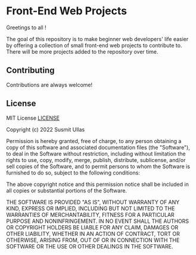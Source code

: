 # Front-End Web Projects

Greetings to all !

The goal of this repository is to
make beginner web developers' life easier
by offering a collection of small
front-end web projects to contribute to. There will be more projects added to the repository over time.

## Contributing

Contributions are always welcome!

## License

MIT License [LICENSE](https://github.com/Susmit-Ullas/Front-EndWebProjects/blob/main/LICENSE)

Copyright (c) 2022 Susmit Ullas

Permission is hereby granted, free of charge, to any person obtaining a copy
of this software and associated documentation files (the "Software"), to deal
in the Software without restriction, including without limitation the rights
to use, copy, modify, merge, publish, distribute, sublicense, and/or sell
copies of the Software, and to permit persons to whom the Software is
furnished to do so, subject to the following conditions:

The above copyright notice and this permission notice shall be included in all
copies or substantial portions of the Software.

THE SOFTWARE IS PROVIDED "AS IS", WITHOUT WARRANTY OF ANY KIND, EXPRESS OR
IMPLIED, INCLUDING BUT NOT LIMITED TO THE WARRANTIES OF MERCHANTABILITY,
FITNESS FOR A PARTICULAR PURPOSE AND NONINFRINGEMENT. IN NO EVENT SHALL THE
AUTHORS OR COPYRIGHT HOLDERS BE LIABLE FOR ANY CLAIM, DAMAGES OR OTHER
LIABILITY, WHETHER IN AN ACTION OF CONTRACT, TORT OR OTHERWISE, ARISING FROM,
OUT OF OR IN CONNECTION WITH THE SOFTWARE OR THE USE OR OTHER DEALINGS IN THE
SOFTWARE.
